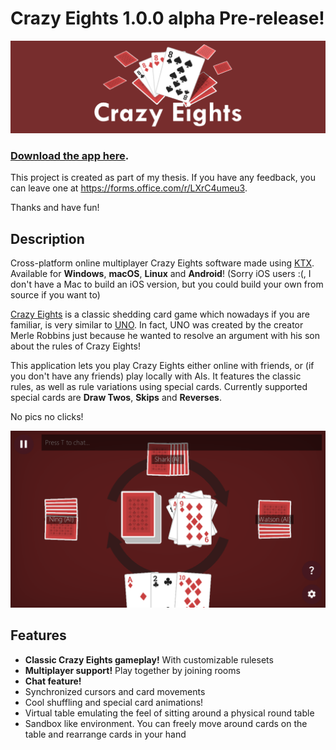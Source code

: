 # Crazy Eights 1.0.0 alpha Pre-release!
![Banner](banner.png)

### [Download the app here](https://github.com/misterbander/crazy-eights/releases).

This project is created as part of my thesis. If you have any feedback, you can leave one at https://forms.office.com/r/LXrC4umeu3.

Thanks and have fun!

## Description

Cross-platform online multiplayer Crazy Eights software made using [KTX](https://github.com/libktx/ktx). Available for **Windows**, **macOS**, **Linux** and **Android**! (Sorry iOS users :(, I don't have a Mac to build an iOS version, but you could build your own from source if you want to)

[Crazy Eights](https://en.wikipedia.org/wiki/Crazy_Eights) is a classic shedding card game which nowadays if you are familiar, is very similar to [UNO](https://en.wikipedia.org/wiki/Uno_(card_game)). In fact, UNO was created by the creator Merle Robbins just because he wanted to resolve an argument with his son about the rules of Crazy Eights! 

This application lets you play Crazy Eights either online with friends, or (if you don't have any friends) play locally with AIs. It features the classic rules, as well as rule variations using special cards. Currently supported special cards are **Draw Twos**, **Skips** and **Reverses**.

No pics no clicks!

![Screenshot](screenshot.png)

## Features
- **Classic Crazy Eights gameplay!** With customizable rulesets
- **Multiplayer support!** Play together by joining rooms
- **Chat feature!**
- Synchronized cursors and card movements
- Cool shuffling and special card animations!
- Virtual table emulating the feel of sitting around a physical round table
- Sandbox like environment. You can freely move around cards on the table and rearrange cards in your hand
